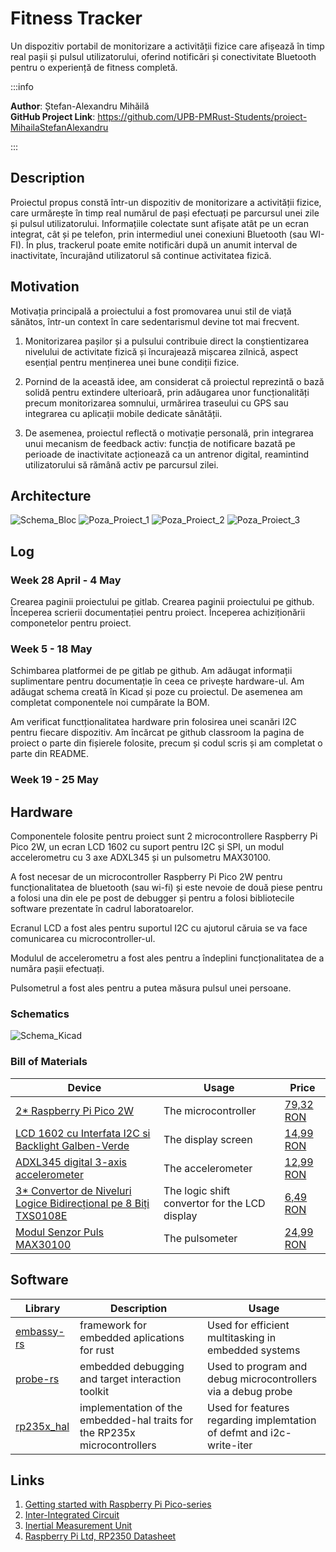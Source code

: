 # Fitness Tracker
Un dispozitiv portabil de monitorizare a activității fizice care afișează în timp real pașii și pulsul utilizatorului, oferind notificări și conectivitate Bluetooth pentru o experiență de fitness completă.


:::info

**Author**: Ștefan-Alexandru Mihăilă \
**GitHub Project Link**: https://github.com/UPB-PMRust-Students/proiect-MihailaStefanAlexandru

:::

## Description

Proiectul propus constă într-un dispozitiv de monitorizare a activității fizice, care urmărește în timp real numărul de pași efectuați pe parcursul unei zile și pulsul utilizatorului. Informațiile colectate sunt afișate atât pe un ecran integrat, cât și pe telefon, prin intermediul unei conexiuni Bluetooth (sau WI-FI). În plus, trackerul poate emite notificări după un anumit interval de inactivitate, încurajând utilizatorul să continue activitatea fizică.

## Motivation

Motivația principală a proiectului a fost promovarea unui stil de viață sănătos, într-un context în care sedentarismul devine tot mai frecvent.

1. Monitorizarea pașilor și a pulsului contribuie direct la conștientizarea nivelului de activitate fizică și încurajează mișcarea zilnică, aspect esențial pentru menținerea unei bune condiții fizice.

2. Pornind de la această idee, am considerat că proiectul reprezintă o bază solidă pentru extindere ulterioară, prin adăugarea unor funcționalități precum monitorizarea somnului, urmărirea traseului cu GPS sau integrarea cu aplicații mobile dedicate sănătății.

3. De asemenea, proiectul reflectă o motivație personală, prin integrarea unui mecanism de feedback activ: funcția de notificare bazată pe perioade de inactivitate acționează ca un antrenor digital, reamintind utilizatorului să rămână activ pe parcursul zilei.

## Architecture

![Schema_Bloc](Schema_Bloc.webp)
![Poza_Proiect_1](Poza_Proiect_1.webp)
![Poza_Proiect_2](Poza_Proiect_2.webp)
![Poza_Proiect_3](Poza_Proiect_3.webp)

## Log

<!-- write your progress here every week -->

### Week 28 April - 4 May

Crearea paginii proiectului pe gitlab. Crearea paginii proiectului pe github. Începerea scrierii documentației pentru proiect. Începerea achiziționării componetelor pentru proiect.

### Week 5 - 18 May

Schimbarea platformei de pe gitlab pe github. Am adăugat informații suplimentare pentru documentație în ceea ce privește hardware-ul. Am adăugat schema creată în Kicad și poze cu proiectul. De asemenea am completat componentele noi cumpărate la BOM.

Am verificat functționalitatea hardware prin folosirea unei scanări I2C pentru fiecare dispozitiv. Am încărcat pe github classroom la pagina de proiect o parte din fișierele folosite, precum și codul scris și am completat o parte din README.

### Week 19 - 25 May

## Hardware

Componentele folosite pentru proiect sunt 2 microcontrollere Raspberry Pi Pico 2W, un ecran LCD 1602 cu suport pentru I2C și SPI, un modul accelerometru cu 3 axe ADXL345 și un pulsometru MAX30100.

A fost necesar de un microcontroller Raspberry Pi Pico 2W pentru funcționalitatea de bluetooth (sau wi-fi) și este nevoie de două piese pentru a folosi una din ele pe post de debugger și pentru a folosi bibliotecile software prezentate în cadrul laboratoarelor.

Ecranul LCD a fost ales pentru suportul I2C cu ajutorul căruia se va face comunicarea cu microcontroller-ul.

Modulul de accelerometru a fost ales pentru a îndeplini funcționalitatea de a număra pașii efectuați.

Pulsometrul a fost ales pentru a putea măsura pulsul unei persoane.

### Schematics

![Schema_Kicad](Kicad_schematic.svg)

### Bill of Materials

<!-- Fill out this table with all the hardware components that you might need.

The format is 
```
| [Device](link://to/device) | This is used ... | [price](link://to/store) |

```

-->

| Device | Usage | Price |
|--------|--------|-------|
| [2* Raspberry Pi Pico 2W](https://www.raspberrypi.com/documentation/microcontrollers/raspberry-pi-pico.html) | The microcontroller | [79,32 RON](https://www.optimusdigital.ro/ro/placi-raspberry-pi/13327-raspberry-pi-pico-2-w.html) |
| [LCD 1602 cu Interfata I2C si Backlight Galben-Verde](https://dfimg.dfrobot.com/nobody/wiki/ee1c5bd150fc6b78f8cb8e8306898ab9.pdf) | The display screen | [14,99 RON](https://www.optimusdigital.ro/en/lcds/62-1602-lcd-with-i2c-interface-and-yellow-green-backlight.html) |
| [ADXL345 digital 3-axis accelerometer](https://www.analog.com/media/en/technical-documentation/data-sheets/adxl345.pdf) | The accelerometer | [12,99 RON](https://www.optimusdigital.ro/en/inertial-sensors/97-adxl345-tripple-axis-accelerometer.html) |
| [3* Convertor de Niveluri Logice Bidirecțional pe 8 Biți TXS0108E](https://www.optimusdigital.ro/ro/index.php?controller=attachment&id_attachment=499) | The logic shift convertor for the LCD display | [6,49 RON](https://www.optimusdigital.ro/ro/interfata-convertoare-de-niveluri/1380-convertor-de-niveluri-logice-bidirecional-pe-8-bii-txs0108e.html) |
| [Modul Senzor Puls MAX30100](https://www.optimusdigital.ro/ro/index.php?controller=attachment&id_attachment=1117) | The pulsometer | [24,99 RON](https://www.optimusdigital.ro/ro/senzori-altele/2166-modul-senzor-puls-max30100-rcwl-0530.html) |

## Software

| Library | Description | Usage |
|---------|-------------|-------|
| [embassy-rs](https://embassy.dev/) | framework for embedded aplications for rust | Used for efficient multitasking in embedded systems |
| [probe-rs](https://probe.rs/docs/overview/about-probe-rs/) | embedded debugging and target interaction toolkit | Used to program and debug microcontrollers via a debug probe |
| [rp235x_hal](https://docs.rs/rp235x-hal/latest/rp235x_hal/index.html) | implementation of the embedded-hal traits for the RP235x microcontrollers | Used for features regarding implemtation of defmt and i2c-write-iter |

## Links

<!-- Add a few links that inspired you and that you think you will use for your project -->

1. [Getting started with Raspberry Pi Pico-series](https://datasheets.raspberrypi.com/pico/getting-started-with-pico.pdf)
2. [Inter-Integrated Circuit](https://pmrust.pages.upb.ro/docs/acs_cc/lab/06)
3. [Inertial Measurement Unit](https://pmrust.pages.upb.ro/docs/acs_cc/lab/05#mpu-6500-inertial-measurement-unit)
4. [Raspberry Pi Ltd, RP2350 Datasheet](https://datasheets.raspberrypi.com/rp2350/rp2350-datasheet.pdf)
